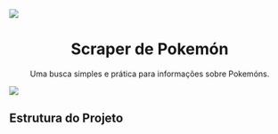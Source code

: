 <img src = 'https://i0.wp.com/multarte.com.br/wp-content/uploads/2019/03/pokemon-png-logo.png?fit=2000%2C736&ssl=1'>

<h1 align="center">Scraper de Pokemón</h1>
<p align="center">Uma busca simples e prática para informações sobre Pokemóns.</p>

<a href = 'https://nodejs.org/en/download/' align = "center">
 <img src = 'https://img.shields.io/badge/node-js-brightgreen'>
</a>

<h2>Estrutura do Projeto<h2>
